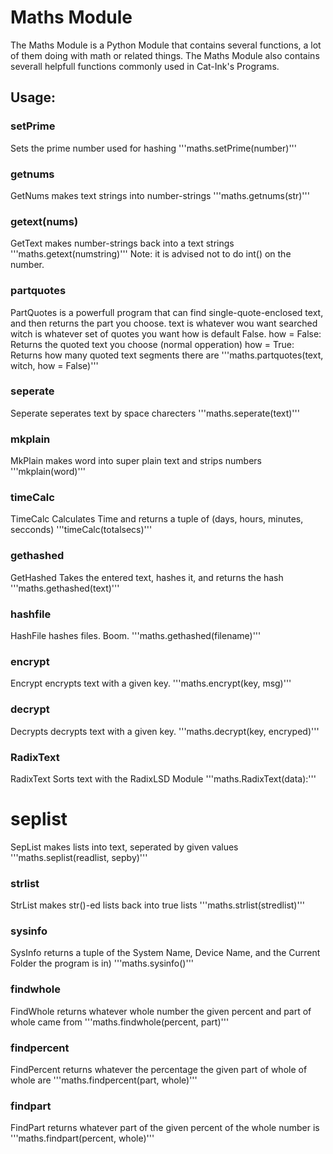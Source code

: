 # Maths Module

The Maths Module is a Python Module that contains several functions, a lot of them doing with math or related things.
The Maths Module also contains severall helpfull functions commonly used in Cat-Ink's Programs.

## Usage:
### setPrime
Sets the prime number used for hashing
'''maths.setPrime(number)'''

### getnums
GetNums makes text strings into  number-strings
'''maths.getnums(str)'''

### getext(nums)
GetText makes number-strings back into a text strings
'''maths.getext(numstring)'''
Note: it is advised not to do int() on the number.

### partquotes
PartQuotes is a powerfull program that can find single-quote-enclosed text, and then returns the part you choose.
text is whatever wou want searched
witch is whatever set of quotes you want
how is default False.
how = False: Returns the quoted text you choose (normal opperation)
how = True:  Returns how many quoted text segments there are
'''maths.partquotes(text, witch, how = False)'''

### seperate
Seperate seperates text by space charecters
'''maths.seperate(text)'''

### mkplain
MkPlain makes word into super plain text and strips numbers
'''mkplain(word)'''

### timeCalc
TimeCalc Calculates Time and returns a tuple of (days, hours, minutes, secconds)
'''timeCalc(totalsecs)'''

### gethashed
GetHashed Takes the entered text, hashes it, and returns the hash
'''maths.gethashed(text)'''

### hashfile
HashFile hashes files. Boom.
'''maths.gethashed(filename)'''

### encrypt
Encrypt encrypts text with a given key.
'''maths.encrypt(key, msg)'''

### decrypt
Decrypts decrypts text with a given key.
'''maths.decrypt(key, encryped)'''

### RadixText
RadixText Sorts text with the RadixLSD Module
'''maths.RadixText(data):'''

# seplist
SepList makes lists into text, seperated by given values
'''maths.seplist(readlist, sepby)'''

### strlist
StrList makes str()-ed lists back into true lists
'''maths.strlist(stredlist)'''

### sysinfo
SysInfo returns a tuple of the System Name, Device Name, and the Current Folder the program is in)
'''maths.sysinfo()'''

### findwhole
FindWhole returns whatever whole number the given percent and part of whole came from
'''maths.findwhole(percent, part)'''

### findpercent
FindPercent returns whatever the percentage the given part of whole of whole are
'''maths.findpercent(part, whole)'''

### findpart
FindPart returns whatever part of the given percent of the whole number is
'''maths.findpart(percent, whole)'''
